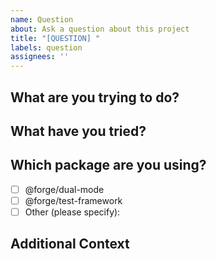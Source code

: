 ```yaml
---
name: Question
about: Ask a question about this project
title: "[QUESTION] "
labels: question
assignees: ''
---
```


## What are you trying to do?
<!-- Please describe what you're trying to accomplish. -->

## What have you tried?
<!-- Please describe what you've already attempted to solve your problem. -->

## Which package are you using?
<!-- Which package are you working with? -->
- [ ] @forge/dual-mode
- [ ] @forge/test-framework
- [ ] Other (please specify):

## Additional Context
<!-- Add any other context, code snippets, or examples that might help us understand your question better. -->